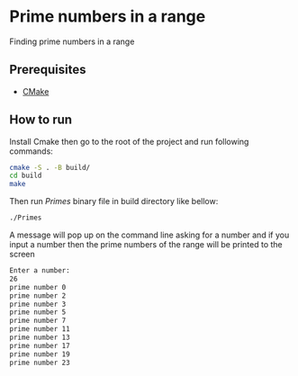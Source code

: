 # Prime numbers in a range

Finding prime numbers in a range

## Prerequisites

* [CMake](https://cmake.org/download/)


## How to run

Install Cmake then go to the root of the project and run following commands:

```bash
cmake -S . -B build/
cd build
make
```

Then run *Primes* binary file in build directory like bellow:
```bash
./Primes
```
A message will pop up on the command line asking for a number and if you input a number then the prime numbers of the range will be printed to the screen

```bash
Enter a number: 
26
prime number 0
prime number 2
prime number 3
prime number 5
prime number 7
prime number 11
prime number 13
prime number 17
prime number 19
prime number 23
```